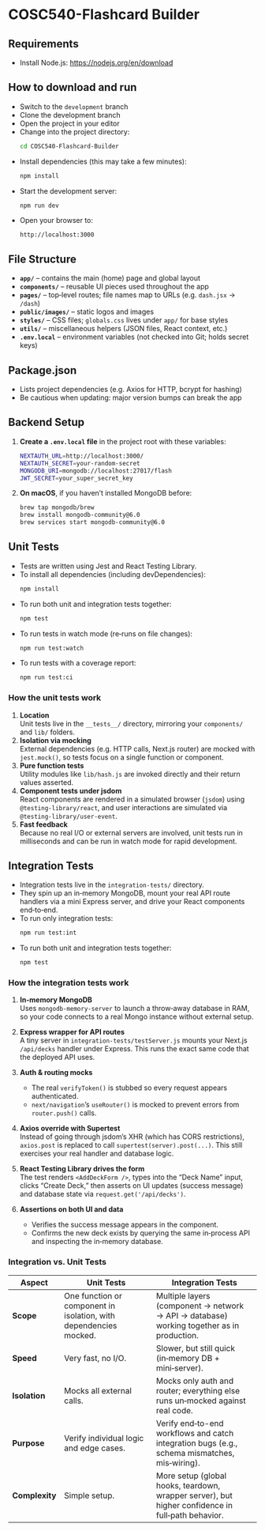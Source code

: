 # COSC540-Flashcard Builder

## Requirements
- Install Node.js: https://nodejs.org/en/download

## How to download and run
- Switch to the `development` branch  
- Clone the development branch  
- Open the project in your editor  
- Change into the project directory:  
  ```bash
  cd COSC540-Flashcard-Builder
  ```  
- Install dependencies (this may take a few minutes):  
  ```bash
  npm install
  ```  
- Start the development server:  
  ```bash
  npm run dev
  ```  
- Open your browser to:  
  ```text
  http://localhost:3000
  ```

## File Structure
- **`app/`** – contains the main (home) page and global layout  
- **`components/`** – reusable UI pieces used throughout the app  
- **`pages/`** – top‑level routes; file names map to URLs (e.g. `dash.jsx` → `/dash`)  
- **`public/images/`** – static logos and images  
- **`styles/`** – CSS files; `globals.css` lives under `app/` for base styles  
- **`utils/`** – miscellaneous helpers (JSON files, React context, etc.)  
- **`.env.local`** – environment variables (not checked into Git; holds secret keys)

## Package.json
- Lists project dependencies (e.g. Axios for HTTP, bcrypt for hashing)  
- Be cautious when updating: major version bumps can break the app

## Backend Setup
1. **Create a `.env.local` file** in the project root with these variables:
   ```bash
   NEXTAUTH_URL=http://localhost:3000/
   NEXTAUTH_SECRET=your-random-secret
   MONGODB_URI=mongodb://localhost:27017/flash
   JWT_SECRET=your_super_secret_key
   ```
2. **On macOS**, if you haven’t installed MongoDB before:
   ```bash
   brew tap mongodb/brew
   brew install mongodb-community@6.0
   brew services start mongodb-community@6.0
   ```

## Unit Tests
* Tests are written using Jest and React Testing Library.
* To install all dependencies (including devDependencies):  
  ```bash
  npm install
  ```
* To run both unit and integration tests together:  
  ```bash
  npm test
  ```
* To run tests in watch mode (re‑runs on file changes):  
  ```bash
  npm run test:watch
  ```
* To run tests with a coverage report:  
  ```bash
  npm run test:ci
  ```
### How the unit tests work
1. **Location**  
   Unit tests live in the `__tests__/` directory, mirroring your `components/` and `lib/` folders.
2. **Isolation via mocking**  
   External dependencies (e.g. HTTP calls, Next.js router) are mocked with `jest.mock()`, so tests focus on a single function or component.
3. **Pure function tests**  
   Utility modules like `lib/hash.js` are invoked directly and their return values asserted.
4. **Component tests under jsdom**  
   React components are rendered in a simulated browser (`jsdom`) using `@testing-library/react`, and user interactions are simulated via `@testing-library/user-event`.
6. **Fast feedback**  
   Because no real I/O or external servers are involved, unit tests run in milliseconds and can be run in watch mode for rapid development.

## Integration Tests
* Integration tests live in the `integration-tests/` directory.
* They spin up an in‑memory MongoDB, mount your real API route handlers via a mini Express server, and drive your React components end‑to‑end.
* To run only integration tests:  
  ```bash
  npm run test:int
  ```
* To run both unit and integration tests together:  
  ```bash
  npm test
  ```
### How the integration tests work
1. **In‑memory MongoDB**  
   Uses `mongodb-memory-server` to launch a throw‑away database in RAM, so your code connects to a real Mongo instance without external setup.

2. **Express wrapper for API routes**  
   A tiny server in `integration-tests/testServer.js` mounts your Next.js `/api/decks` handler under Express. This runs the exact same code that the deployed API uses.

3. **Auth & routing mocks**  
   - The real `verifyToken()` is stubbed so every request appears authenticated.  
   - `next/navigation`’s `useRouter()` is mocked to prevent errors from `router.push()` calls.

4. **Axios override with Supertest**  
   Instead of going through jsdom’s XHR (which has CORS restrictions), `axios.post` is replaced to call `supertest(server).post(...)`. This still exercises your real handler and database logic.

5. **React Testing Library drives the form**  
   The test renders `<AddDeckForm />`, types into the “Deck Name” input, clicks “Create Deck,” then asserts on UI updates (success message) and database state via `request.get('/api/decks')`.

6. **Assertions on both UI and data**  
   - Verifies the success message appears in the component.  
   - Confirms the new deck exists by querying the same in‑process API and inspecting the in‑memory database.

### Integration vs. Unit Tests
| Aspect            | Unit Tests                                            | Integration Tests                                                                                   |
|-------------------|-------------------------------------------------------|-----------------------------------------------------------------------------------------------------|
| **Scope**         | One function or component in isolation, with dependencies mocked. | Multiple layers (component → network → API → database) working together as in production.           |
| **Speed**         | Very fast, no I/O.                                    | Slower, but still quick (in‑memory DB + mini‑server).                                               |
| **Isolation**     | Mocks all external calls.                             | Mocks only auth and router; everything else runs un‑mocked against real code.                       |
| **Purpose**       | Verify individual logic and edge cases.               | Verify end‑to-end workflows and catch integration bugs (e.g., schema mismatches, mis‑wiring).      |
| **Complexity**    | Simple setup.                                         | More setup (global hooks, teardown, wrapper server), but higher confidence in full‑path behavior.   |
